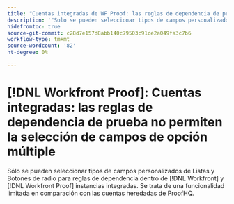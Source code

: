 ```yaml
---
title: "Cuentas integradas de WF Proof: las reglas de dependencia de prueba no permiten la selección de campos de opción múltiple"
description: '"Solo se pueden seleccionar tipos de campos personalizados de Listas y Botones de radio para reglas de dependencia dentro de [!DNL Workfront] y [!DNL Workfront Proof] instancias integradas. Se trata de una funcionalidad limitada en comparación con las cuentas heredadas de ProofHQ".'
hidefromtoc: true
source-git-commit: c28d7e157d8abb140c79503c91ce2a049fa3c7b6
workflow-type: tm+mt
source-wordcount: '82'
ht-degree: 0%

---
```



# [!DNL Workfront Proof]: Cuentas integradas: las reglas de dependencia de prueba no permiten la selección de campos de opción múltiple

Sólo se pueden seleccionar tipos de campos personalizados de Listas y Botones de radio para reglas de dependencia dentro de [!DNL Workfront] y [!DNL Workfront Proof] instancias integradas. Se trata de una funcionalidad limitada en comparación con las cuentas heredadas de ProofHQ.
